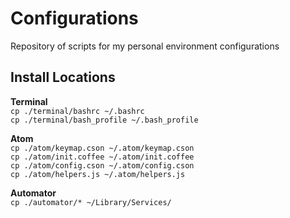 # Configurations
Repository of scripts for my personal environment configurations

## Install Locations

**Terminal**  
`cp ./terminal/bashrc ~/.bashrc`  
`cp ./terminal/bash_profile ~/.bash_profile`  

**Atom**  
`cp ./atom/keymap.cson ~/.atom/keymap.cson`  
`cp ./atom/init.coffee ~/.atom/init.coffee`  
`cp ./atom/config.cson ~/.atom/config.cson`  
`cp ./atom/helpers.js ~/.atom/helpers.js`  

**Automator**  
`cp ./automator/* ~/Library/Services/`  
